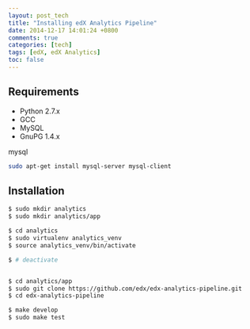 ```yaml
---
layout: post_tech
title: "Installing edX Analytics Pipeline"
date: 2014-12-17 14:01:24 +0800
comments: true
categories: [tech]
tags: [edX, edX Analytics]
toc: false
---
```


## Requirements

- Python 2.7.x
- GCC
- MySQL
- GnuPG 1.4.x

mysql

```bash
sudo apt-get install mysql-server mysql-client
```

## Installation

```bash
$ sudo mkdir analytics
$ sudo mkdir analytics/app

$ cd analytics
$ sudo virtualenv analytics_venv
$ source analytics_venv/bin/activate

$ # deactivate


$ cd analytics/app
$ sudo git clone https://github.com/edx/edx-analytics-pipeline.git
$ cd edx-analytics-pipeline 

$ make develop
$ sudo make test
```
